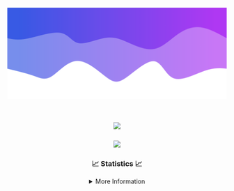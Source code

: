 ![Header](./IMG_4001.png)
<div align="center">

<h1 align="center">
  <a href="https://git.io/typing-svg">
    <img src="https://readme-typing-svg.herokuapp.com/?lines=Welcome+to+my+profile!+👋;JavaScript+developer.;&center=true&size=25">
  </a>
</h1>

<p align="center">
  <img src="https://lanyard.cnrad.dev/api/624702585596805130" />
</p>

### 📈 Statistics 📈
<details>
    <summary>More Information</summary>
    <br/>

<!--START_SECTION:waka-->
![Code Time](http://img.shields.io/badge/Code%20Time-10%20hrs%2012%20mins-blue)

![Profile Views](http://img.shields.io/badge/Profile%20Views-108-blue)

**🐱 My GitHub Data** 

> 📦 947 Bytes Used in GitHub's Storage 
 > 
> 🏆 22 Contributions in the Year 2023
 > 
> 🚫 Not Opted to Hire
 > 
> 📜 5 Public Repositories 
 > 
> 🔑 1 Private Repositories 
 > 
**I'm an Early 🐤** 

```text
🌞 Morning                123 commits         █████░░░░░░░░░░░░░░░░░░░░   21.35 % 
🌆 Daytime                220 commits         ██████████░░░░░░░░░░░░░░░   38.19 % 
🌃 Evening                207 commits         █████████░░░░░░░░░░░░░░░░   35.94 % 
🌙 Night                  26 commits          █░░░░░░░░░░░░░░░░░░░░░░░░   04.51 % 
```
📅 **I'm Most Productive on Thursday** 

```text
Monday                   88 commits          ████░░░░░░░░░░░░░░░░░░░░░   15.28 % 
Tuesday                  69 commits          ███░░░░░░░░░░░░░░░░░░░░░░   11.98 % 
Wednesday                112 commits         █████░░░░░░░░░░░░░░░░░░░░   19.44 % 
Thursday                 124 commits         █████░░░░░░░░░░░░░░░░░░░░   21.53 % 
Friday                   57 commits          ██░░░░░░░░░░░░░░░░░░░░░░░   09.90 % 
Saturday                 60 commits          ███░░░░░░░░░░░░░░░░░░░░░░   10.42 % 
Sunday                   66 commits          ███░░░░░░░░░░░░░░░░░░░░░░   11.46 % 
```


📊 **This Week I Spent My Time On** 

```text
🕑︎ Time Zone: America/New_York

💬 Programming Languages: 
Java                     8 hrs 40 mins       ███████████████████████░░   90.20 % 
YAML                     50 mins             ██░░░░░░░░░░░░░░░░░░░░░░░   08.74 % 
XML                      5 mins              ░░░░░░░░░░░░░░░░░░░░░░░░░   00.98 % 
Ezhil                    0 secs              ░░░░░░░░░░░░░░░░░░░░░░░░░   00.06 % 
GitIgnore file           0 secs              ░░░░░░░░░░░░░░░░░░░░░░░░░   00.02 % 

🔥 Editors: 
IntelliJ                 9 hrs 37 mins       █████████████████████████   100.00 % 

🐱‍💻 Projects: 
Oxygen                   7 hrs 44 mins       ████████████████████░░░░░   80.51 % 
Oxygen-Library           1 hr 13 mins        ███░░░░░░░░░░░░░░░░░░░░░░   12.65 % 
Blast                    39 mins             ██░░░░░░░░░░░░░░░░░░░░░░░   06.76 % 
Library                  0 secs              ░░░░░░░░░░░░░░░░░░░░░░░░░   00.08 % 
Oxygen-Discord-Bot       0 secs              ░░░░░░░░░░░░░░░░░░░░░░░░░   00.00 % 

💻 Operating System: 
Windows                  9 hrs 37 mins       █████████████████████████   100.00 % 
```

**I Mostly Code in Java** 

```text
Java                     14 repos            █████████████████████░░░░   82.35 % 
JavaScript               2 repos             ███░░░░░░░░░░░░░░░░░░░░░░   11.76 % 
C++                      1 repo              █░░░░░░░░░░░░░░░░░░░░░░░░   05.88 % 
```



**Timeline**

![Lines of Code chart](https://raw.githubusercontent.com/DevDipin/DevDipin/main/assets/bar_graph.png)


 Last Updated on 22/09/2023 05:09:33 UTC
<!--END_SECTION:waka-->

![Footer](./IMG_4002.png)